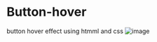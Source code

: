 # Button-hover
button hover effect using htmml and css
![image](https://user-images.githubusercontent.com/102676664/222649365-44b623b1-3ae2-40f3-a98a-4c7dd4d838ec.png)
